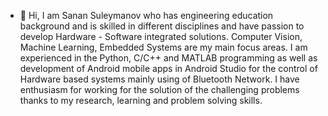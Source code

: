 - 👋 Hi, I am Sanan Suleymanov who has engineering education background and is skilled in different disciplines and have passion to develop Hardware - Software integrated solutions.
Computer Vision, Machine Learning, Embedded Systems are my main focus areas. 
I am experienced in the Python, C/C++ and MATLAB programming as well as development of Android mobile apps in Android Studio for the control of Hardware based systems mainly using of Bluetooth Network.
I have enthusiasm for working for the solution of the challenging problems thanks to my research, learning and problem solving skills.
